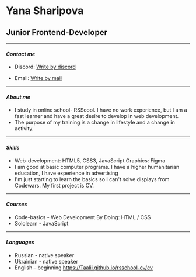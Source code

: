 # Yana Sharipova #

## Junior Frontend-Developer ##
---

#### ___Contact me___
* Discord: [Write by discord](https://github.com/Taalii)

* Email: [Write by mail](sherlocked331@gmail.com)

---
#### ___About me___
* I study in online school- RSScool. I have no work experience, but I am a fast learner and have a great desire to develop in web development. 
* The purpose of my training is a change in lifestyle and a change in activity.

---
#### ___Skills___ 
* Web-development: HTML5, CSS3, JavaScript
Graphics: Figma
* I am good at basic computer programs. I have a higher humanitarian education, I have experience in advertising
* I'm just starting to learn the basics so I can't solve displays from Codewars. My first project is CV.

---
#### ___Courses___ 
* Code-basics - Web Development By Doing: HTML / CSS
* Sololearn - JavaScript

---
#### ___Languages___ 
* Russian - native speaker
* Ukrainian - native speaker
* English – beginning
https://Taalii.github.io/rsschool-cv/cv

